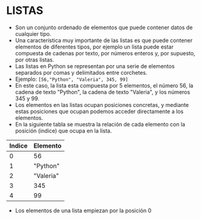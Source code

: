 # LISTAS

- Son un conjunto ordenado de elementos que puede contener datos de cualquier tipo.
- Una característica muy importante de las listas es que puede contener elementos de diferentes tipos, por ejemplo un lista puede estar compuesta de cadenas por texto, por números enteros y, por supuesto, por otras listas.
- Las listas en Python se representan por una serie de elementos separados por comas y delimitados entre corchetes.
- Ejemplo:
`[56,"Python", "Valeria", 345, 99]`
- En este caso, la lista esta compuesta por 5 elementos, el número 56, la cadena de texto "Python", la cadena de texto "Valeria", y los números 345 y 99.
- Los elementos en las listas ocupan posiciones concretas, y mediante estas posiciones que ocupan podemos acceder directamente a los elementos.
- En la siguiente tabla se muestra la relación de cada elemento con la posición (indice) que ocupa en la lista.

| Indice| Elemento |
|-------|-------|
|0|56|
|1|"Python"|
|2|"Valeria"|
|3|345|
|4|99|

- Los elementos de una lista empiezan por la posición 0